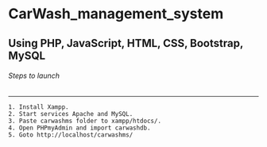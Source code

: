 # CarWash_management_system
## Using PHP, JavaScript, HTML, CSS, Bootstrap, MySQL
###### Steps to launch 
***
```
1. Install Xampp.
2. Start services Apache and MySQL.
3. Paste carwashms folder to xampp/htdocs/.
4. Open PHPmyAdmin and import carwashdb.
5. Goto http://localhost/carwashms/
```
